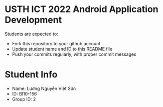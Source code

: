 USTH ICT 2022 Android Application Development
=====================================================

Students are expected to:

* Fork this repository to your github account
* Update student name and ID to this README file
* Push your commits regularly, with proper commit messages

Student Info
=======================

* Name: Lương Nguyễn Việt Sơn
* ID: BI10-156
* Group ID: 2

